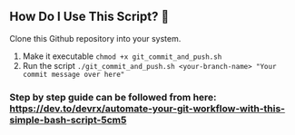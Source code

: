 ## How Do I Use This Script? 🚀

Clone this Github repository into your system.

1. Make it executable `chmod +x git_commit_and_push.sh`
2. Run the script `./git_commit_and_push.sh <your-branch-name> "Your commit message over here"`

### Step by step guide can be followed from here: https://dev.to/devrx/automate-your-git-workflow-with-this-simple-bash-script-5cm5